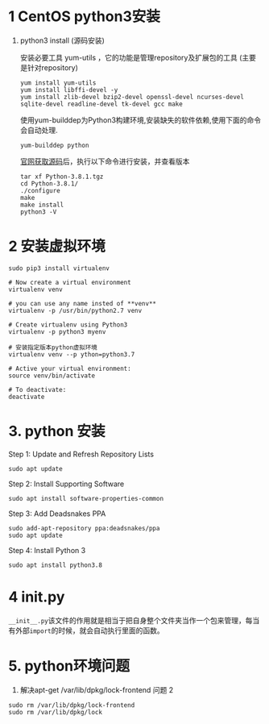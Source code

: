 # 1 CentOS python3安装
1. python3 install (源码安装)

	安装必要工具 yum-utils ，它的功能是管理repository及扩展包的工具 (主要是针对repository)
    ```
    yum install yum-utils
    yum install libffi-devel -y
    yum install zlib-devel bzip2-devel openssl-devel ncurses-devel sqlite-devel readline-devel tk-devel gcc make
    ```
   使用yum-builddep为Python3构建环境,安装缺失的软件依赖,使用下面的命令会自动处理.
    ```
    yum-builddep python
    ```
    [官网获取源码](https://www.python.org/downloads/release/python-381/)后，执行以下命令进行安装，并查看版本
    ```
    tar xf Python-3.8.1.tgz
    cd Python-3.8.1/
    ./configure 
    make
    make install
    python3 -V
    ```
# 2 安装虚拟环境

```
sudo pip3 install virtualenv 

# Now create a virtual environment
virtualenv venv 

# you can use any name insted of **venv**
virtualenv -p /usr/bin/python2.7 venv

# Create virtualenv using Python3
virtualenv -p python3 myenv

# 安装指定版本python虚拟环境
virtualenv venv --p	ython=python3.7

# Active your virtual environment:
source venv/bin/activate

# To deactivate:
deactivate
```

# 3. python 安装
Step 1: Update and Refresh Repository Lists
```
sudo apt update
```
Step 2: Install Supporting Software
```
sudo apt install software-properties-common
```
Step 3: Add Deadsnakes PPA
```
sudo add-apt-repository ppa:deadsnakes/ppa
sudo apt update
```
Step 4: Install Python 3
```
sudo apt install python3.8
```

# 4 __init__.py

`__init__.py`该文件的作用就是相当于把自身整个文件夹当作一个包来管理，每当有外部`import`的时候，就会自动执行里面的函数。

# 5. python环境问题
1. 解决apt-get /var/lib/dpkg/lock-frontend 问题
2
```
sudo rm /var/lib/dpkg/lock-frontend
sudo rm /var/lib/dpkg/lock
```
<!--stackedit_data:
eyJoaXN0b3J5IjpbLTQ2ODg4MTI1NSwxOTMwMDY4MTMzLDEwMD
cwMjc1NzYsMTg1OTY5NjYwOCwtOTAxMzE5MTYzLDExNzY1MTM2
MTIsMTI5Nzk0MjYsMTM5NjQyOTU2NSwtMjAwNjI3NjkzN119
-->